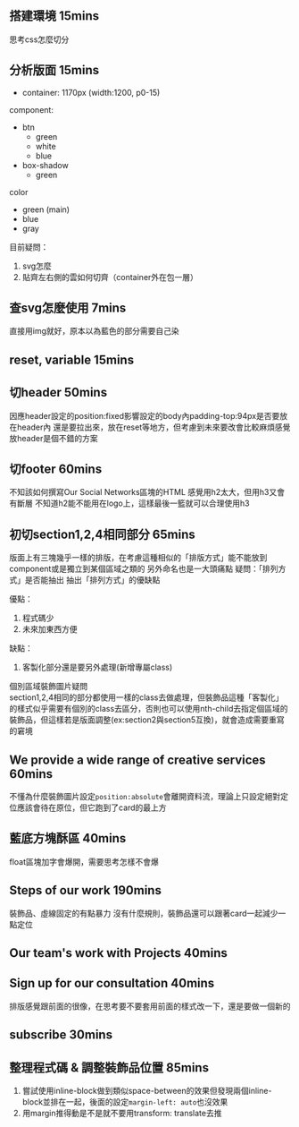 ## 搭建環境 15mins
思考css怎麼切分
## 分析版面 15mins
- container: 1170px (width:1200, p0-15)

component:
- btn
  - green
  - white
  - blue
- box-shadow
  - green

color
- green (main)
- blue
- gray

目前疑問：
1. svg怎麼
2. 貼齊左右側的雲如何切齊（container外在包一層）

## 查svg怎麼使用 7mins
直接用img就好，原本以為藍色的部分需要自己染

## reset, variable 15mins
## 切header 50mins
因應header設定的position:fixed影響設定的body內padding-top:94px是否要放在header內
還是要拉出來，放在reset等地方，但考慮到未來要改會比較麻煩感覺放header是個不錯的方案
## 切footer 60mins
不知該如何撰寫Our Social Networks區塊的HTML
感覺用h2太大，但用h3又會有斷層
不知道h2能不能用在logo上，這樣最後一籃就可以合理使用h3
## 初切section1,2,4相同部分 65mins
版面上有三塊幾乎一樣的排版，在考慮這種相似的「排版方式」能不能放到component或是獨立到某個區域之類的
另外命名也是一大頭痛點
疑問：「排列方式」是否能抽出
抽出「排列方式」的優缺點

優點：
1. 程式碼少
2. 未來加東西方便

缺點：
1. 客製化部分還是要另外處理(新增專屬class)

個別區域裝飾圖片疑問 <br>
section1,2,4相同的部分都使用一樣的class去做處理，但裝飾品這種「客製化」的樣式似乎需要有個別的class去區分，否則也可以使用nth-child去指定個區域的裝飾品，但這樣若是版面調整(ex:section2與section5互換)，就會造成需要重寫的窘境

## We provide a wide range of creative services 60mins
不懂為什麼裝飾圖片設定`position:absolute`會離開資料流，理論上只設定絕對定位應該會待在原位，但它跑到了card的最上方
## 藍底方塊酥區 40mins
float區塊加字會爆開，需要思考怎樣不會爆
## Steps of our work 190mins
裝飾品、虛線固定的有點暴力
沒有什麼規則，裝飾品還可以跟著card一起減少一點定位

## Our team's work with Projects 40mins

## Sign up for our consultation 40mins
排版感覺跟前面的很像，在思考要不要套用前面的樣式改一下，還是要做一個新的
## subscribe 30mins

## 整理程式碼 & 調整裝飾品位置 85mins
1. 嘗試使用inline-block做到類似space-between的效果但發現兩個inline-block並排在一起，後面的設定`margin-left: auto`也沒效果
2. 用margin推得動是不是就不要用transform: translate去推